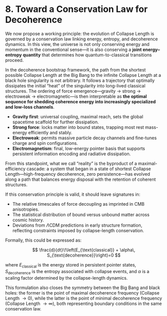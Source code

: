 # 8. Toward a Conservation Law for Decoherence

We now propose a working principle: the evolution of Collapse Length is governed by a conservation law linking energy, entropy, and decoherence dynamics. In this view, the universe is not only conserving energy and momentum in the conventional sense—it is also conserving a **joint energy–entropy quantity** that determines how quantum-to-classical transitions proceed.

In the decoherence bootstrap framework, the path from the shortest possible Collapse Length at the Big Bang to the infinite Collapse Length at a black hole singularity is not arbitrary. It follows a trajectory that optimally dissipates the initial “heat” of the singularity into long-lived classical structures. The ordering of force emergence—gravity $\to$ strong $\to$ electroweak $\to$ electromagnetic—is then interpretable as **the optimal sequence for shedding coherence energy into increasingly specialized and low-loss channels**.

- **Gravity first**: universal coupling, maximal reach, sets the global spacetime scaffold for further dissipation.
- **Strong force**: locks matter into bound states, trapping most rest mass-energy efficiently and stably.
- **Electroweak**: permits massive particle decay channels and fine-tunes charge and spin configurations.
- **Electromagnetism**: final, low-energy pointer basis that supports persistent information encoding and radiative dissipation.

From this standpoint, what we call “reality” is the byproduct of a maximal-efficiency cascade: a system that began in a state of shortest Collapse Length—high-frequency decoherence, zero persistence—has evolved along a path that balances energy disposal with the retention of coherent structures.

If this conservation principle is valid, it should leave signatures in:

- The relative timescales of force decoupling as imprinted in CMB anisotropies.
- The statistical distribution of bound versus unbound matter across cosmic history.
- Deviations from $\Lambda$CDM predictions in early structure formation, reflecting constraints imposed by collapse-length conservation.

Formally, this could be expressed as:

$$
\frac{d}{dt}\!\left(E_{\text{classical}} + \alpha\, S_{\text{decoherence}}\right)=0
$$

where $E_{\text{classical}}$ is the energy stored in persistent pointer states, $S_{\text{decoherence}}$ is the entropy associated with collapse events, and $\alpha$ is a scaling factor determined by the collapse-length dynamics.

This formulation also closes the symmetry between the Big Bang and black holes: the former is the point of maximal decoherence frequency (Collapse Length $\to 0$), while the latter is the point of minimal decoherence frequency (Collapse Length $\to \infty$), both representing boundary conditions in the same conservation law.